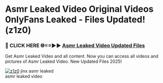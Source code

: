 # Asmr Leaked Video Original Videos 0nlyFans Leaked - Files Updated! (z1z0)

<h3>🔴 CLICK HERE 🌐==►► <a href="https://tinyurl.com/4seja8ks" rel="nofollow">Asmr Leaked Video Updated Files</a></h3>

Get Asmr Leaked Video and all content. Now you can access all videos and pictures of Asmr Leaked Video. New Updated Files 2025!

[![z1z0](https://i.imgur.com/EWjZXRe.gif)](https://tinyurl.com/4seja8ks)
jinx asmr leaked<br>
asmr leaked video